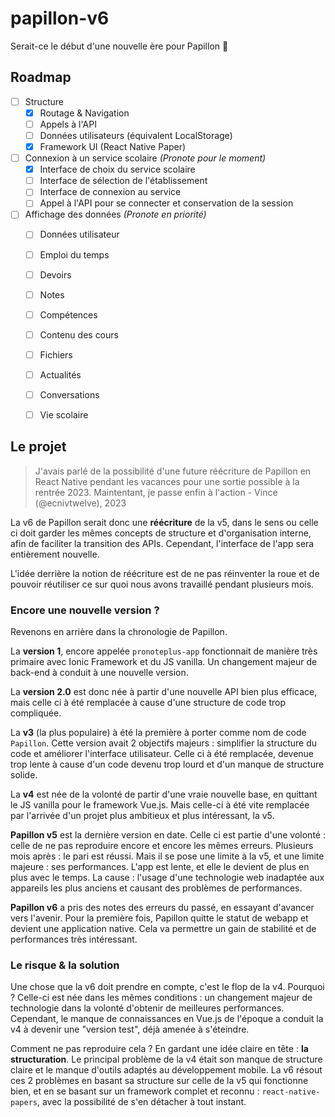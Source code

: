# papillon-v6
Serait-ce le début d'une nouvelle ère pour Papillon 👀

## Roadmap
- [ ] Structure
    - [x] Routage & Navigation
    - [ ] Appels à l'API
    - [ ] Données utilisateurs (équivalent LocalStorage)
    - [x] Framework UI (React Native Paper)
- [ ] Connexion à un service scolaire *(Pronote pour le moment)*
    - [x] Interface de choix du service scolaire
    - [ ] Interface de sélection de l'établissement
    - [ ] Interface de connexion au service
    - [ ] Appel à l'API pour se connecter et conservation de la session
- [ ] Affichage des données *(Pronote en priorité)*
    - [ ] Données utilisateur
    - [ ] Emploi du temps
    - [ ] Devoirs
    - [ ] Notes
    - [ ] Compétences
    - [ ] Contenu des cours
    - [ ] Fichiers
    - [ ] Actualités
    - [ ] Conversations
    - [ ] Vie scolaire


## Le projet
> J'avais parlé de la possibilité d'une future réécriture de Papillon en React Native pendant les vacances pour une sortie possible à la rentrée 2023. Maintentant, je passe enfin à l'action -  Vince (@ecnivtwelve), 2023

La v6 de Papillon serait donc une **réécriture** de la v5, dans le sens ou celle ci doit garder les mêmes concepts de structure et d'organisation interne, afin de faciliter la transition des APIs. Cependant, l'interface de l'app sera entièrement nouvelle.

L'idée derrière la notion de réécriture est de ne pas réinventer la roue et de pouvoir réutiliser ce sur quoi nous avons travaillé pendant plusieurs mois.

### Encore une nouvelle version ?
Revenons en arrière dans la chronologie de Papillon.

La **version 1**, encore appelée `pronoteplus-app` fonctionnait de manière très primaire avec Ionic Framework et du JS vanilla. Un changement majeur de back-end à conduit à une nouvelle version.

La **version 2.0** est donc née à partir d'une nouvelle API bien plus efficace, mais celle ci à été remplacée à cause d'une structure de code trop compliquée.

La **v3** (la plus populaire) à été la première à porter comme nom de code `Papillon`. Cette version avait 2 objectifs majeurs : simplifier la structure du code et améliorer l'interface utilisateur. Celle ci à été remplacée, devenue trop lente à cause d'un code devenu trop lourd et d'un manque de structure solide.

La **v4** est née de la volonté de partir d'une vraie nouvelle base, en quittant le JS vanilla pour le framework Vue.js. Mais celle-ci à été vite remplacée par l'arrivée d'un projet plus ambitieux et plus intéressant, la v5.

**Papillon v5** est la dernière version en date. Celle ci est partie d'une volonté : celle de ne pas reproduire encore et encore les mêmes erreurs. Plusieurs mois après : le pari est réussi. Mais il se pose une limite à la v5, et une limite majeure : ses performances. L'app est lente, et elle le devient de plus en plus avec le temps. La cause : l'usage d'une technologie web inadaptée aux appareils les plus anciens et causant des problèmes de performances.

**Papillon v6** a pris des notes des erreurs du passé, en essayant d'avancer vers l'avenir. Pour la première fois, Papillon quitte le statut de webapp et devient une application native. Cela va permettre un gain de stabilité et de performances très intéressant.

### Le risque & la solution
Une chose que la v6 doit prendre en compte, c'est le flop de la v4. Pourquoi ? Celle-ci est née dans les mêmes conditions : un changement majeur de technologie dans la volonté d'obtenir de meilleures performances. Cependant, le manque de connaissances en Vue.js de l'époque a conduit la v4 à devenir une "version test", déjà amenée à s'éteindre.

Comment ne pas reproduire cela ? En gardant une idée claire en tête : **la structuration**. Le principal problème de la v4 était son manque de structure claire et le manque d'outils adaptés au développement mobile. La v6 résout ces 2 problèmes en basant sa structure sur celle de la v5 qui fonctionne bien, et en se basant sur un framework complet et reconnu : `react-native-papers`, avec la possibilité de s'en détacher à tout instant.
